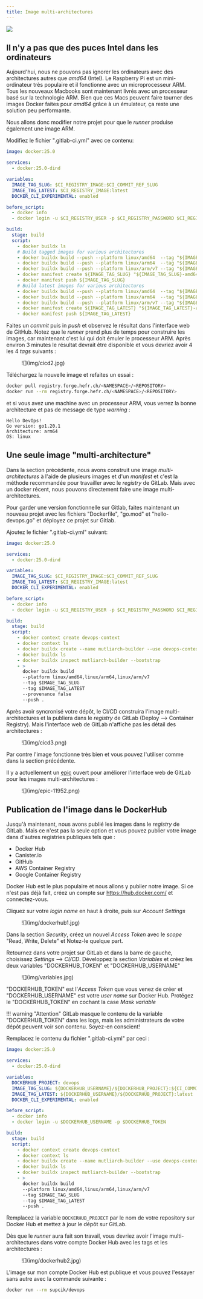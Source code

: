 ```yaml
---
title: Image multi-architectures
---
```


![](img/arm.webp)

## Il n'y a pas que des puces Intel dans les ordinateurs

Aujourd'hui, nous ne pouvons pas ignorer les ordinateurs avec des
architectures autres que _amd64_ (Intel). Le Raspberry Pi est
un mini-ordinateur très populaire et il fonctionne avec un microprocesseur
ARM. Tous les nouveaux Macbooks sont maintenant livrés avec un
processeur basé sur la technologie ARM. Bien que ces Macs peuvent
faire tourner des images Docker faites pour _amd64_ grâce à un
émulateur, ça reste une solution peu performante.

Nous allons donc modifier notre projet pour que le _runner_ produise
également une image ARM.

Modifiez le fichier ".gitlab-ci.yml" avec ce contenu:

``` yaml title=".gitlab-ci.yml"
image: docker:25.0

services:
  - docker:25.0-dind

variables:
  IMAGE_TAG_SLUG: $CI_REGISTRY_IMAGE:$CI_COMMIT_REF_SLUG
  IMAGE_TAG_LATEST: $CI_REGISTRY_IMAGE:latest
  DOCKER_CLI_EXPERIMENTAL: enabled

before_script:
  - docker info
  - docker login -u $CI_REGISTRY_USER -p $CI_REGISTRY_PASSWORD $CI_REGISTRY

build:
  stage: build
  script:
    - docker buildx ls
    # Build tagged images for various architectures
    - docker buildx build --push --platform linux/amd64  --tag "${IMAGE_TAG_SLUG}-amd64" .
    - docker buildx build --push --platform linux/arm64  --tag "${IMAGE_TAG_SLUG}-arm64" .
    - docker buildx build --push --platform linux/arm/v7 --tag "${IMAGE_TAG_SLUG}-armv7" .
    - docker manifest create ${IMAGE_TAG_SLUG} "${IMAGE_TAG_SLUG}-amd64" "${IMAGE_TAG_SLUG}-arm64" "${IMAGE_TAG_SLUG}-armv7"
    - docker manifest push ${IMAGE_TAG_SLUG}
    # Build latest images for various architectures
    - docker buildx build --push --platform linux/amd64  --tag "${IMAGE_TAG_LATEST}-amd64" .
    - docker buildx build --push --platform linux/arm64  --tag "${IMAGE_TAG_LATEST}-arm64" .
    - docker buildx build --push --platform linux/arm/v7 --tag "${IMAGE_TAG_LATEST}-armv7" .
    - docker manifest create ${IMAGE_TAG_LATEST} "${IMAGE_TAG_LATEST}-amd64" "${IMAGE_TAG_LATEST}-arm64" "${IMAGE_TAG_LATEST}-armv7"
    - docker manifest push ${IMAGE_TAG_LATEST}
```

Faites un _commit_ puis in _push_ et observez le résultat dans l'interface web de GitHub. Notez que le _runner_
prend plus de temps pour construire les images, car maintenant c'est lui qui doit émuler le processeur ARM.
Après environ 3 minutes le résultat devrait être disponible et vous devriez avoir 4 les 4 _tags_ suivants :

<figure markdown>
![](img/cicd2.jpg)
</figure>

Téléchargez la nouvelle image et refaites un essai :

``` bash
docker pull registry.forge.hefr.ch/<NAMESPACE>/<REPOSITORY>
docker run --rm registry.forge.hefr.ch/<NAMESPACE>/<REPOSITORY>
```

et si vous avez une machine avec un processeur ARM, vous verrez la bonne
architecture et pas de message de type _warning_ :

``` text
Hello DevOps!
Go version: go1.20.1
Architecture: arm64
OS: linux
```

## Une seule image "multi-architecture"

Dans la section précédente, nous avons construit une image _multi-architectures_
à l'aide de plusieurs images et d'un _manifest_ et c'est la méthode recommandée
pour travailler avec le _registry_ de GitLab. Mais avec un docker récent, nous
pouvons directement faire une image multi-architectures.

Pour garder une version fonctionnelle sur Gitlab, faites maintenant un nouveau 
projet avec les fichiers "Dockerfile", "go.mod" et "hello-devops.go" et
déployez ce projet sur Gitlab.

Ajoutez le fichier ".gitlab-ci.yml" suivant:

``` yaml title=".gitlab-ci.yml"
image: docker:25.0

services:
  - docker:25.0-dind

variables:
  IMAGE_TAG_SLUG: $CI_REGISTRY_IMAGE:$CI_COMMIT_REF_SLUG
  IMAGE_TAG_LATEST: $CI_REGISTRY_IMAGE:latest
  DOCKER_CLI_EXPERIMENTAL: enabled

before_script:
  - docker info
  - docker login -u $CI_REGISTRY_USER -p $CI_REGISTRY_PASSWORD $CI_REGISTRY

build:
  stage: build
  script:
    - docker context create devops-context
    - docker context ls
    - docker buildx create --name mutliarch-builder --use devops-context
    - docker buildx ls
    - docker buildx inspect mutliarch-builder --bootstrap
    - >
      docker buildx build
      --platform linux/amd64,linux/arm64,linux/arm/v7
      --tag $IMAGE_TAG_SLUG
      --tag $IMAGE_TAG_LATEST
      --provenance false
      --push .
```

Après avoir syncronisé votre dépôt, le CI/CD construira l'image multi-architectures et la publiera
dans le _registry_ de GitLab (Deploy --> Container Registry). Mais l'interface web de
GitLab n'affiche pas les détail des architectures :

<figure markdown>
![](img/cicd3.png)
</figure>

Par contre l'image fonctionne très bien et vous pouvez l'utiliser comme dans la section précédente.

Il y a actuellement un [epic](https://gitlab.com/groups/gitlab-org/-/epics/11952) ouvert pour améliorer l'interface web de GitLab pour les images multi-architectures :

<figure markdown>
![](img/epic-11952.png)
</figure>

## Publication de l'image dans le DockerHub

Jusqu'à maintenant, nous avons publié les images dans le _registry_ de GitLab. Mais ce n'est
pas la seule option et vous pouvez publier votre image dans d'autres registries publiques tels que :

- Docker Hub
- Canister.io
- GitHub
- AWS Container Registry
- Google Container Registry

Docker Hub est le plus populaire et nous allons y publier notre image. Si ce n'est pas déjà
fait, créez un compte sur https://hub.docker.com/ et connectez-vous.

Cliquez sur votre _login name_ en haut à droite, puis sur _Account Settings_

<figure markdown>
![](img/dockerhub1.jpg)
</figure>

Dans la section _Security_, créez un nouvel _Access Token_ avec le _scope_ "Read, Write, Delete" et
Notez-le quelque part.

Retournez dans votre projet sur GitLab et dans la barre de gauche, choisissez _Settings_ --> _CI/CD_.
Développez la section _Variables_ et créez les deux variables "DOCKERHUB_TOKEN" et "DOCKERHUB_USERNAME"

<figure markdown>
![](img/variables.jpg)
</figure>

"DOCKERHUB_TOKEN" est l'_Access Token_ que vous venez de créer et "DOCKERHUB_USERNAME" est
votre _user name_ sur Docker Hub. Protégez le "DOCKERHUB_TOKEN" en cochant la case _Mask variable_

!!! warning "Attention"
    GitLab masque le contenu de la variable "DOCKERHUB_TOKEN" dans les logs, mais les administrateurs de
    votre dépôt peuvent voir son contenu. Soyez-en conscient!

Remplacez le contenu du fichier ".gitlab-ci.yml" par ceci :

```yaml title=".gitlab-ci.yml"
image: docker:25.0

services:
  - docker:25.0-dind

variables:
  DOCKERHUB_PROJECT: devops
  IMAGE_TAG_SLUG: ${DOCKERHUB_USERNAME}/${DOCKERHUB_PROJECT}:${CI_COMMIT_REF_SLUG}
  IMAGE_TAG_LATEST: ${DOCKERHUB_USERNAME}/${DOCKERHUB_PROJECT}:latest
  DOCKER_CLI_EXPERIMENTAL: enabled

before_script:
  - docker info
  - docker login -u $DOCKERHUB_USERNAME -p $DOCKERHUB_TOKEN

build:
  stage: build
  script:
    - docker context create devops-context
    - docker context ls
    - docker buildx create --name mutliarch-builder --use devops-context
    - docker buildx ls
    - docker buildx inspect mutliarch-builder --bootstrap
    - >
      docker buildx build
      --platform linux/amd64,linux/arm64,linux/arm/v7
      --tag $IMAGE_TAG_SLUG
      --tag $IMAGE_TAG_LATEST
      --push .
```

Remplacez la variable `DOCKERHUB_PROJECT` par le nom de votre repository sur Docker Hub et mettez à
jour le dépôt sur GitLab.

Dès que le _runner_ aura fait son travail, vous devriez avoir l'image multi-architectures dans votre compte
Docker Hub avec les tags et les architectures :

<figure markdown>
![](img/dockerhub2.jpg)
</figure>

L'image sur mon compte Docker Hub est publique et vous pouvez l'essayer sans autre
avec la commande suivante :

``` bash
docker run --rm supcik/devops
```
